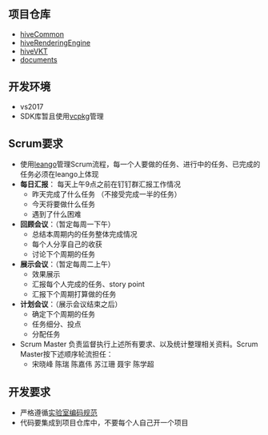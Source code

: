 ## 项目仓库
* [hiveCommon](http://192.168.18.249:8080/tfs/HIVE/common)
* [hiveRenderingEngine](http://192.168.18.249:8080/tfs/HIVE_EXPERIMENTAL/rendering_engine)
* [hiveVKT](http://192.168.18.249:8080/tfs/HIVE_EXPERIMENTAL/vk_toolkit)
* [documents](https://github.com/sighive/Hive-Engine-Documents)

## 开发环境
* vs2017
* SDK库暂且使用[vcpkg](https://github.com/Microsoft/vcpkg?tdsourcetag=s_pctim_aiomsg)管理

## Scrum要求
* 使用[leango](https://www.leangoo.com/kanban/board)管理Scrum流程，每一个人要做的任务、进行中的任务、已完成的任务必须在leango上体现
* **每日汇报**： 每天上午9点之前在钉钉群汇报工作情况 
    * 昨天完成了什么任务 （不接受完成一半的任务）
    * 今天将要做什么任务
    * 遇到了什么困难
* **回顾会议**：（暂定每周一下午）
    * 总结本周期内的任务整体完成情况
    * 每个人分享自己的收获
    * 讨论下个周期的任务
* **展示会议**：（暂定每周二上午）
    * 效果展示
    * 汇报每个人完成的任务、story point
    * 汇报下个周期打算做的任务
* **计划会议**：（展示会议结束之后）
    * 确定下个周期的任务
    * 任务细分、投点
    * 分配任务
* Scrum Master 负责监督执行上述所有要求、以及统计整理相关资料。Scrum Master按下述顺序轮流担任：
    * 宋晓峰 陈瑞 陈嘉伟 苏江珊 聂宇 陈学超

## 开发要求
* 严格遵循[实验室编码规范](docs/cplusplus/实验室编码规范.pdf)
* 代码要集成到项目仓库中，不要每个人自己开一个项目